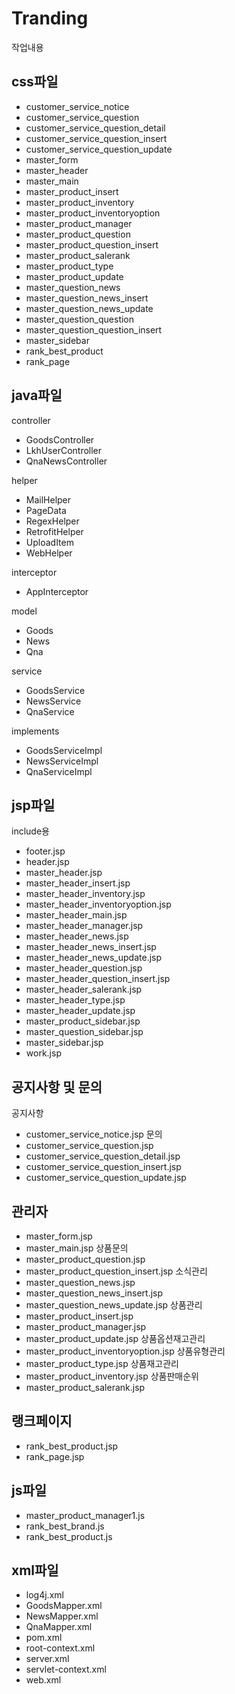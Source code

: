 # Tranding
작업내용

css파일
-
- customer_service_notice
- customer_service_question
- customer_service_question_detail
- customer_service_question_insert
- customer_service_question_update
- master_form
- master_header
- master_main
- master_product_insert
- master_product_inventory
- master_product_inventoryoption
- master_product_manager
- master_product_question
- master_product_question_insert
- master_product_salerank
- master_product_type
- master_product_update
- master_question_news
- master_question_news_insert
- master_question_news_update
- master_question_question
- master_question_question_insert
- master_sidebar
- rank_best_product
- rank_page

java파일
-
controller
- GoodsController
- LkhUserController
- QnaNewsController

helper
- MailHelper
- PageData
- RegexHelper
- RetrofitHelper
- UploadItem
- WebHelper

interceptor
- AppInterceptor

model
- Goods
- News
- Qna

service
- GoodsService
- NewsService
- QnaService

implements
- GoodsServiceImpl
- NewsServiceImpl
- QnaServiceImpl

jsp파일
-
include용
- footer.jsp
- header.jsp
- master_header.jsp
- master_header_insert.jsp
- master_header_inventory.jsp
- master_header_inventoryoption.jsp
- master_header_main.jsp
- master_header_manager.jsp
- master_header_news.jsp
- master_header_news_insert.jsp
- master_header_news_update.jsp
- master_header_question.jsp
- master_header_question_insert.jsp
- master_header_salerank.jsp
- master_header_type.jsp
- master_header_update.jsp
- master_product_sidebar.jsp
- master_question_sidebar.jsp
- master_sidebar.jsp
- work.jsp

공지사항 및 문의
-
공지사항
- customer_service_notice.jsp
문의
- customer_service_question.jsp
- customer_service_question_detail.jsp
- customer_service_question_insert.jsp
- customer_service_question_update.jsp

관리자
-
- master_form.jsp
- master_main.jsp
상품문의
- master_product_question.jsp
- master_product_question_insert.jsp
소식관리
- master_question_news.jsp
- master_question_news_insert.jsp
- master_question_news_update.jsp
상품관리
- master_product_insert.jsp
- master_product_manager.jsp
- master_product_update.jsp
상품옵션재고관리
- master_product_inventoryoption.jsp
상품유형관리
- master_product_type.jsp
상품재고관리
- master_product_inventory.jsp
상품판매순위
- master_product_salerank.jsp

랭크페이지
-
- rank_best_product.jsp
- rank_page.jsp

js파일
-
- master_product_manager1.js
- rank_best_brand.js
- rank_best_product.js

xml파일
-
- log4j.xml
- GoodsMapper.xml
- NewsMapper.xml
- QnaMapper.xml
- pom.xml
- root-context.xml
- server.xml
- servlet-context.xml
- web.xml
